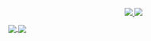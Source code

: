 <p align="center">
 
  <a href="https://www.linkedin.com/in/alessio-savi-2136b2188/">
    <img src="https://img.shields.io/badge/-alessiosavi-blue?style=for-the-badge&logo=Linkedin&logoColor=00AEFF&labelColor=black&color=black">
  </a>
  <a href="mailto:alessiosavibtc@gmail.com">
    <img src="https://img.shields.io/badge/alessiosavibtc@gmail.com-0078D4?style=for-the-badge&logo=Microsoft-Outlook&logoColor=00AEFF&labelColor=black&color=black">
  </a>
</p>

<a href="https://github.com/alessiosavi">
  <img align="center" src="https://github-readme-stats.vercel.app/api?username=alessiosavi&count_private=true&show_icons=true&theme=chartreuse-dark" />
</a>
<a href="https://github.com/alessiosavi">
  <img align="center" src="https://github-readme-stats.vercel.app/api/top-langs/?username=alessiosavi&layout=compact&theme=chartreuse-dark&langs_count=10" />
</a>

